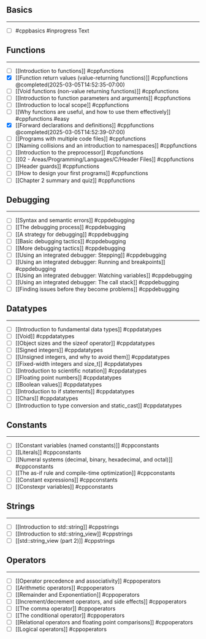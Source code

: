 ## Basics
___

- [ ] #cppbasics #inprogress Text

## Functions 
____
- [ ] [[Introduction to functions]] #cppfunctions
- [x] [[Function return values (value-returning functions)]] #cppfunctions @completed(2025-03-05T14:52:35-07:00)
- [ ] [[Void functions (non-value returning functions)]] #cppfunctions
- [ ] [[Introduction to function parameters and arguments]] #cppfunctions
- [ ] [[Introduction to local scope]] #cppfunctions
- [ ] [[Why functions are useful, and how to use them effectively]] #cppfunctions #easy
- [x] [[Forward declarations and definitions]] #cppfunctions @completed(2025-03-05T14:52:39-07:00)
- [ ] [[Programs with multiple code files]] #cppfunctions
- [ ] [[Naming collisions and an introduction to namespaces]] #cppfunctions
- [ ] [[Introduction to the preprocessor]] #cppfunctions
- [ ] [[02 - Areas/Programming/Languages/C/Header Files]] #cppfunctions
- [ ] [[Header guards]] #cppfunctions
- [ ] [[How to design your first programs]] #cppfunctions
- [ ] [[Chapter 2 summary and quiz]] #cppfunctions

## Debugging 
___
- [ ] [[Syntax and semantic errors]] #cppdebugging
- [ ] [[The debugging process]] #cppdebugging
- [ ] [[A strategy for debugging]] #cppdebugging
- [ ] [[Basic debugging tactics]] #cppdebugging
- [ ] [[More debugging tactics]] #cppdebugging
- [ ] [[Using an integrated debugger: Stepping]] #cppdebugging
- [ ] [[Using an integrated debugger: Running and breakpoints]] #cppdebugging
- [ ] [[Using an integrated debugger: Watching variables]] #cppdebugging
- [ ] [[Using an integrated debugger: The call stack]] #cppdebugging
- [ ] [[Finding issues before they become problems]] #cppdebugging

## Datatypes
___
- [ ] [[Introduction to fundamental data types]] #cppdatatypes
- [ ] [[Void]] #cppdatatypes
- [ ] [[Object sizes and the sizeof operator]] #cppdatatypes
- [ ] [[Signed integers]] #cppdatatypes
- [ ] [[Unsigned integers, and why to avoid them]] #cppdatatypes
- [ ] [[Fixed-width integers and size_t]] #cppdatatypes
- [ ] [[Introduction to scientific notation]] #cppdatatypes
- [ ] [[Floating point numbers]] #cppdatatypes
- [ ] [[Boolean values]] #cppdatatypes
- [ ] [[Introduction to if statements]] #cppdatatypes
- [ ] [[Chars]] #cppdatatypes
- [ ] [[Introduction to type conversion and static_cast]] #cppdatatypes

## Constants
___
- [ ] [[Constant variables (named constants)]] #cppconstants
- [ ] [[Literals]] #cppconstants
- [ ] [[Numeral systems (decimal, binary, hexadecimal, and octal)]] #cppconstants
- [ ] [[The as-if rule and compile-time optimization]] #cppconstants
- [ ] [[Constant expressions]] #cppconstants
- [ ] [[Constexpr variables]] #cppconstants

## Strings 
___
- [ ] [[Introduction to std::string]] #cppstrings
- [ ] [[Introduction to std::string_view]] #cppstrings
- [ ] [[std::string_view (part 2)]] #cppstrings
## Operators
___
- [ ] [[Operator precedence and associativity]] #cppoperators
- [ ] [[Arithmetic operators]] #cppoperators
- [ ] [[Remainder and Exponentiation]] #cppoperators
- [ ] [[Increment/decrement operators, and side effects]] #cppoperators
- [ ] [[The comma operator]] #cppoperators
- [ ] [[The conditional operator]] #cppoperators
- [ ] [[Relational operators and floating point comparisons]] #cppoperators
- [ ] [[Logical operators]] #cppoperators
